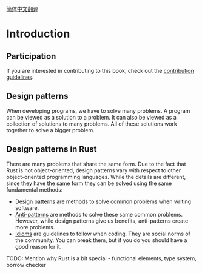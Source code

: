 [简体中文翻译](https://fomalhauthmj.github.io/patterns/)

# Introduction

## Participation

If you are interested in contributing to this book, check out the
[contribution guidelines](https://github.com/rust-unofficial/patterns/blob/master/CONTRIBUTING.md).

## Design patterns

When developing programs, we have to solve many problems.
A program can be viewed as a solution to a problem.
It can also be viewed as a collection of solutions to many problems.
All of these solutions work together to solve a bigger problem.

## Design patterns in Rust

There are many problems that share the same form.
Due to the fact that Rust is not object-oriented, design patterns vary with
respect to other object-oriented programming languages.
While the details are different, since they have the same form they can be
solved using the same fundamental methods:

- [Design patterns](./patterns/index.md) are methods to solve common problems
  when writing software.
- [Anti-patterns](./anti_patterns/index.md) are methods to solve these same
  common problems. However, while design patterns give us benefits,
  anti-patterns create more problems.
- [Idioms](./idioms/index.md) are guidelines to follow when coding.
  They are social norms of the community.
  You can break them, but if you do you should have a good reason for it.

TODO: Mention why Rust is a bit special - functional elements, type system,
borrow checker
